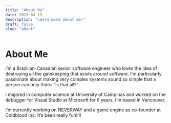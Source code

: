 ```yaml
---
title: "About Me"
date: 2023-04-19
description: "Learn more about me!"
draft: false
slug: "about"
---
```


# About Me

I’m a Brazilian-Canadian senior software engineer who loves the idea of destroying all the gatekeeping that exists around software. I’m particularly passionate about making very complex systems sound so simple that a person can only think: “is that all?”

I majored in computer science at University of Campinas and worked on the debugger for Visual Studio at Microsoft for 6 years. I’m based in Vancouver.

I’m currently working on NEVERWAY and a game engine as co-founder at Coldblood Inc. It’s been really fun!!!!
